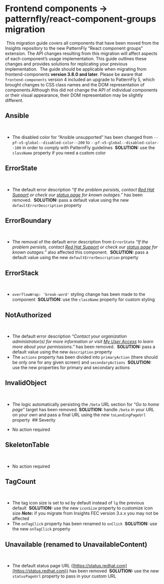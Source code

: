 # Frontend components -> patternfly/react-component-groups migration
​
This migration guide covers all components that have been moved from the Insights repository to the new PatternFly “React component groups” extension. The API changes resulting from this migration will affect aspects of each component’s usage implementation. This guide outlines these changes and provides solutions for replicating your previous implementation.
​
The guide should be applicable when migrating from frontend-components **version 3.8.0 and later**. Please be aware that `frontend-components` version 4 included an upgrade to PatternFly 5, which brought changes to CSS class names and the DOM representation of components.Although this did not change the API of individual components or their visual appearance, their DOM representation may be slightly different.
​
## Ansible
​
- The disabled color for “Ansible unsupported” has been changed from `--pf-v5-global--disabled-color--200` to `--pf-v5-global--disabled-color--100` in order to comply with PatternFly guidelines
​
  **SOLUTION:** use the `className` property if you need a custom color
​
## ErrorState
​
- The default error description *“If the problem persists, contact [Red Hat Support](https://access.redhat.com/support) or check our [status page](https://status.redhat.com) for known outages.”* has been removed. 
​
  **SOLUTION:** pass a default value using the new `defaultErrorDescription` property
​
​
## ErrorBoundary
​
- The removal of the default error description from `ErrorState` *“If the problem persists, contact [Red Hat Support](https://access.redhat.com/support) or check our [status page](https://status.redhat.com) for known outages.”* also affected this component. 
​
  **SOLUTION:** pass a default value using the new `defaultErrorDescription` property
​
​
## ErrorStack
​
- `overflowWrap: 'break-word'` styling change has been made to the component
​
  **SOLUTION:** use the `className` property for custom styling
​
​
## NotAuthorized
​
- The default error description *“Contact your organization administrator(s) for more information or visit [My User Access](./iam/my-user-access) to learn more about your permissions.”* has been removed. 
​
  **SOLUTION:** pass a default value using the new `description` property 
​
​
- The `actions` property has been divided into `primaryAction` (there should be only one for any given screen) and `secondaryActions`
​
  **SOLUTION:** use the new properties for primary and secondary actions 
​
​
## InvalidObject
​
- The logic automatically persisting the `/beta` URL section for *“Go to home page”* target has been removed. 
​
  **SOLUTION:** handle `/beta` in your URL on your own and pass a final URL using the new `toLandingPageUrl` property
​
​## Severity

- No action required
  
## SkeletonTable
​
- No action required
​
​
## TagCount
​
- The tag icon size is set to `md` by default instead of `lg` the previous default 
​
  **SOLUTION:** use the new `iconSize` property to customize icon size
​
  ***Note:*** if you migrate from Insights FEC version 3.x.x you may not be affected
​
​
- The `onTagClick` property has been renamed to `onClick`
​
  **SOLUTION:** use the new `onTagClick` property
​
​
## Unavailable (renamed to UnavailableContent)
​
- The default status page URL ([https://status.redhat.com](https://status.redhat.com)) has been removed
​
  **SOLUTION:** use the new `statusPageUrl` property to pass in your custom URL